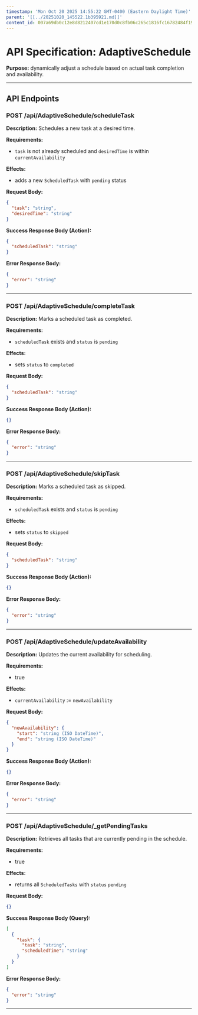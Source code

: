 ```yaml
---
timestamp: 'Mon Oct 20 2025 14:55:22 GMT-0400 (Eastern Daylight Time)'
parent: '[[../20251020_145522.1b395921.md]]'
content_id: 007a69db0c12e8d8212407cd1e170d0c8fb06c265c1816fc16782484f1995f14
---
```


# API Specification: AdaptiveSchedule

**Purpose:** dynamically adjust a schedule based on actual task completion and availability.

***

## API Endpoints

### POST /api/AdaptiveSchedule/scheduleTask

**Description:** Schedules a new task at a desired time.

**Requirements:**

* `task` is not already scheduled and `desiredTime` is within `currentAvailability`

**Effects:**

* adds a new `ScheduledTask` with `pending` status

**Request Body:**

```json
{
  "task": "string",
  "desiredTime": "string"
}
```

**Success Response Body (Action):**

```json
{
  "scheduledTask": "string"
}
```

**Error Response Body:**

```json
{
  "error": "string"
}
```

***

### POST /api/AdaptiveSchedule/completeTask

**Description:** Marks a scheduled task as completed.

**Requirements:**

* `scheduledTask` exists and `status` is `pending`

**Effects:**

* sets `status` to `completed`

**Request Body:**

```json
{
  "scheduledTask": "string"
}
```

**Success Response Body (Action):**

```json
{}
```

**Error Response Body:**

```json
{
  "error": "string"
}
```

***

### POST /api/AdaptiveSchedule/skipTask

**Description:** Marks a scheduled task as skipped.

**Requirements:**

* `scheduledTask` exists and `status` is `pending`

**Effects:**

* sets `status` to `skipped`

**Request Body:**

```json
{
  "scheduledTask": "string"
}
```

**Success Response Body (Action):**

```json
{}
```

**Error Response Body:**

```json
{
  "error": "string"
}
```

***

### POST /api/AdaptiveSchedule/updateAvailability

**Description:** Updates the current availability for scheduling.

**Requirements:**

* true

**Effects:**

* `currentAvailability` := `newAvailability`

**Request Body:**

```json
{
  "newAvailability": {
    "start": "string (ISO DateTime)",
    "end": "string (ISO DateTime)"
  }
}
```

**Success Response Body (Action):**

```json
{}
```

**Error Response Body:**

```json
{
  "error": "string"
}
```

***

### POST /api/AdaptiveSchedule/\_getPendingTasks

**Description:** Retrieves all tasks that are currently pending in the schedule.

**Requirements:**

* true

**Effects:**

* returns all `ScheduledTasks` with `status` `pending`

**Request Body:**

```json
{}
```

**Success Response Body (Query):**

```json
[
  {
    "task": {
      "task": "string",
      "scheduledTime": "string"
    }
  }
]
```

**Error Response Body:**

```json
{
  "error": "string"
}
```

***
